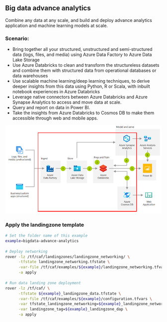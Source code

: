 ## Big data advance analytics
Combine any data at any scale, and build and deploy advance analytics application and machine learning models at scale.

### Scenario:
* Bring together all your structured, unstructured and semi-structured data (logs, files, and media) using Azure Data Factory to Azure Data Lake Storage
* Use Azure Databricks to clean and transform the structureless datasets and combine them with structured data from operational databases or data warehouses
* Use scalable machine learning/deep learning techniques, to derive deeper insights from this data using Python, R or Scala, with inbuilt notebook experiences in Azure Databricks
* Leverage native connectors between Azure Databricks and Azure Synapse Analytics to access and move data at scale.
* Query and report on data in Power BI.
* Take the insights from Azure Databricks to Cosmos DB to make them accessible through web and mobile apps.

![Example Architecture](../../_images/advance-analytics.PNG)


### Apply the landingzone template
```bash
# Set the folder name of this example
example=bigdata-advance-analytics

# Deploy networking
rover -lz /tf/caf/landingzones/landingzone_networking/ \
      -tfstate landingzone_networking.tfstate \
      -var-file /tf/caf/examples/${example}/landingzone_networking.tfvars \
      -a apply
	  
# Run data landing zone deployment
rover -lz /tf/caf/ \
      -tfstate ${example}_landingzone_data.tfstate \
      -var-file /tf/caf/examples/${example}/configuration.tfvars \
      -var tfstate_landingzone_networking=${example}_landingzone_networking.tfstate \
      -var landingzone_tag=${example}_landingzone_dap \
      -a apply
	  
```